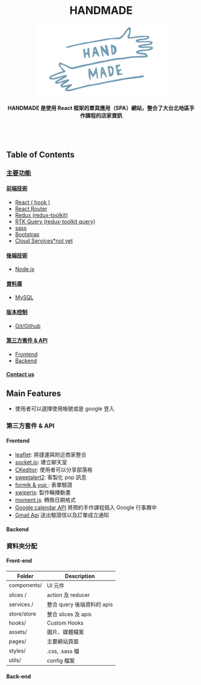 <h1 align="center">HANDMADE</h1>

<p align="center">
  <img width="350" src="https://github.com/angushyx/handmade/blob/main/HANDMADE_LOGO.png?raw=true">
</p>

<h4 align="center">
 HANDMADE 是使用 React 框架的單頁應用（SPA）網站，整合了大台北地區手作課程的店家資訊
</h4>
  <br>
 <br> 

<!-- #### 🔗Website URL: <a href="https://nextmeal.herokuapp.com/#/"><strong>handmade</strong></a>

#### Test account and password: test@test.com/testtest -->

## Table of Contents

### [主要功能](#main-features)

#### [前端技術](#Frontend-technique)

- [React ( hook )](#react-hook)
- [React Router](#react-router)
- [Redux (redux-toolkit)](#redux-redux-toolkit)
- [RTK Query (redux-toolkit query)](#rtk-query)
- [sass](#sass)
- [Bootstrap](#Bootstrap)
- [Cloud Services\*not yet](#cloud-services-1)

#### [後端技術](#Backend-technique)

- [Node.js](#Node.js)

#### [資料庫](#database)

- [MySQL](#MySQL)

#### [版本控制](#version-control)

- [Git/Github](#git)

#### [第三方套件 & API](#third-party-library-1)

- [Frontend](#Frontend-Third-Party)
- [Backend](#Backend-Third-Party)

#### [Contact us](#contact)

## Main Features

- 使用者可以選擇使用帳號或是 google 登入
<!-- - User authentication with Json Web Token.
- Use socket.io for real time co-editing.
- Supports English and Chinese.
- Setup CICD pipeline with cloudbuild cloud pub/sub.
- Differentiate every user with different colors in editor.
- Supports mobile devices so you can update content anytime anywhere.
- Only host can grant or remove access to your documents.
- Supports exporting your documents as PDF files.
- Hosting images on firebase storage. -->

### 第三方套件 & API

#### Frontend

- [leaflet](https://leafletjs.com/): 將捷運與附近商家整合
- [socket.io](https://socket.io/): 建立聊天室
- [CKeditor](https://ckeditor.com/ckeditor-5/): 使用者可以分享部落格 
- [sweetalert2](https://sweetalert2.github.io/#input-types): 客製化 pop 訊息 
- [formik & yup ](https://formik.org/docs/guides/validation): 表單驗證 
- [swiperjs](https://swiperjs.com/demos): 製作輪播動畫
- [moment.js](https://github.com/moment/moment/): 轉換日期格式
- [Google calendar API](https://developers.google.com/calendar/api) 將預約手作課程插入 Google 行事曆中
- [Gmail Api](https://developers.google.com/gmail/api) 送出驗證信以及訂單成立通知

#### Backend

<!-- - Using [mocha](https://github.com/mochajs/mocha) / [chai](https://github.com/chaijs/chai) / [sinon](https://github.com/sinonjs/sinon) / [supertest](https://github.com/visionmedia/supertest) for Unit Testing(Model / Request) and [Travis CI](https://travis-ci.org/) for continuous integration
- Using [NewebPay](https://www.newebpay.com/) as the third party payment API for user to pay subscription fee with credit card online
- Using [PostGIS](https://github.com/postgis/postgis) to help calculate geodesic distance
- Using [express-validator](https://github.com/express-validator/express-validator) for data validation
- Using [JSON Web Tokens](https://github.com/auth0/node-jsonwebtoken) to add token based authentication to RESTful API
- Using [nodemailer](https://github.com/nodemailer/nodemailer) to send email with Node.js after user sign up or place an order
- Using [Multer](https://github.com/expressjs/multer) 、[imgur-node-api](https://github.com/jamiees2/imgur-node-api) for file upload feature
- Using [bcryptjs](https://github.com/dcodeIO/bcrypt.js) to hash and check password
- Using [dotenv](https://github.com/motdotla/dotenv) to help load the environment variables saved in .env file
- Using [node-cron](https://github.com/node-cron/node-cron) as the task scheduler to automatically update order and meal data in the database
- Using [moment.js](https://github.com/moment/moment/) to parse date and time that are consistent with front-end and database -->

### 資料夾分配

#### Front-end

| Folder      | Description                |
| ----------- | -------------------------- |
| components/ | UI 元件                    |
| slices /    | action 及 reducer          |
| services /  | 整合 query 後端資料的 apis |
| store/store | 整合 slices 及 apis        |
| hooks/      | Custom Hooks               |
| assets/     | 圖片、媒體檔案             |
| pages/      | 主要網站頁面               |
| styles/     | .css, .sass 檔             |
| utils/      | config 檔案                |

#### Back-end

<!-- | Folder      | Description     |
| ----------- | --------------- |
| components/ | UI 元件         |
| contexts/   | useContext 元件 |
| hooks/      | Custom Hooks    |
| images/     | 圖片、媒體檔案  |
| pages/      | 主要網站頁面    |
| styles/     | .css, .sass 檔  |
| utils/      | .js 檔案        | -->
